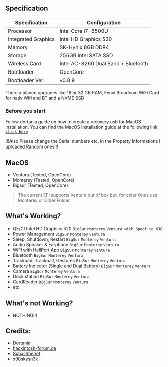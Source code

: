 ## Specification
Specification | Configuration
----------- | -----------
Processor | Intel Core i7-6500U
Integrated Graphics | Intel HD Graphics 520
Memory | SK-Hynix 8GB DDR4
Storage | 256GB Intel SATA SSD
Wireless Card | Intel AC-8260 Dual Band + Bluetooth
Bootloader | OpenCore
Bootloader Ver. | v0.8.9

There a planed upgrades like 16 or 32 GB RAM, Fenvi Broadcom WiFi Card for nativ Wifi and BT and a NVME SSD

### Before you start
Follow dortania guide on how to create a recovery usb for MacOS installation.
You can find the MacOS installation guide at the following link, [`click here`](https://dortania.github.io/OpenCore-Install-Guide/installer-guide/winblows-install.html#downloading-macos)

!!!Also Please change the Serial numbers etc. in the Property Informations i uploaded Random ones!!!

## MacOS
- Ventura (Tested, OpenCore)
- Monterey (Tested, OpenCore)
- Bigsur (Tested, OpenCore)

> The current EFI supports Ventura out of box but, for older Ones use Monterey or Older Folder.

## What's Working?
- QE/CI Intel HD Graphics 520 `BigSur` `Monterey` `Ventura with Spoof to 630`
- Power Management `BigSur` `Monterey` `Ventura`
- Sleep, Shutdown, Restart `BigSur` `Monterey` `Ventura`
- Audio Speaker & Earphone `BigSur` `Monterey` `Ventura`
- WiFi with HeliPort App `BigSur`  `Monterey` `Ventura`
- Bluetooth `BigSur`  `Monterey` `Ventura`
- Trackpad, Trackball, Gestures `BigSur` `Monterey` `Ventura`
- Battery Indicator (Single and Dual Battery) `BigSur` `Monterey` `Ventura`
- Camera `BigSur` `Monterey` `Ventura`
- Dock station `BigSur` `Monterey` `Ventura`
- CardReader `BigSur` `Monterey` `Ventura`
- etc

## What's not Working?
- NOTHING!!!

## Credits:
- [Dortania](https://dortania.github.io/OpenCore-Install-Guide/)
- [hackintosh-forum.de](https://hackintosh-forum.de/)
- [SuhailSherief](https://github.com/SuhailSherief/ThinkPad-x260-macOS-OpenCore/)
- [x90skysn3k](https://github.com/x90skysn3k/x260-lenovo-opencore/)
